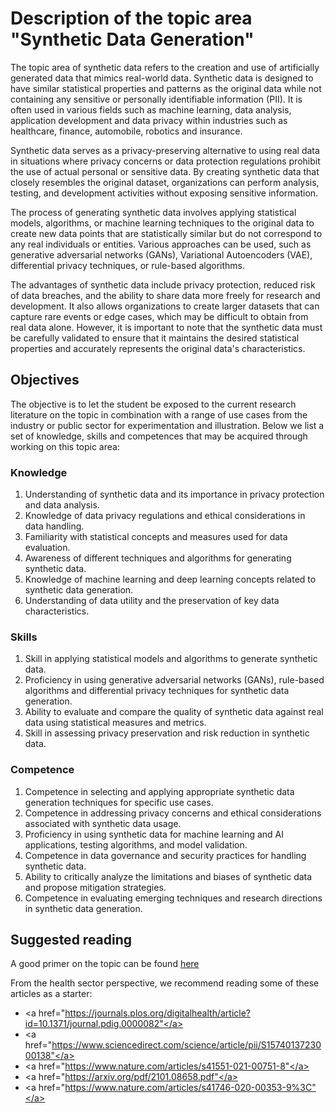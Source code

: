 # Description of the topic area "Synthetic Data Generation"

The topic area of synthetic data refers to the creation and use of artificially generated data that mimics real-world data. Synthetic data is designed to have similar statistical properties and patterns as the original data while not containing any sensitive or personally identifiable information (PII). It is often used in various fields such as machine learning, data analysis, application development and data privacy within industries such as healthcare, finance, automobile, robotics and insurance. 

Synthetic data serves as a privacy-preserving alternative to using real data in situations where privacy concerns or data protection regulations prohibit the use of actual personal or sensitive data. By creating synthetic data that closely resembles the original dataset, organizations can perform analysis, testing, and development activities without exposing sensitive information. 

The process of generating synthetic data involves applying statistical models, algorithms, or machine learning techniques to the original data to create new data points that are statistically similar but do not correspond to any real individuals or entities. Various approaches can be used, such as generative adversarial networks (GANs), Variational Autoencoders (VAE), differential privacy techniques, or rule-based algorithms. 

The advantages of synthetic data include privacy protection, reduced risk of data breaches, and the ability to share data more freely for research and development. It also allows organizations to create larger datasets that can capture rare events or edge cases, which may be difficult to obtain from real data alone. However, it is important to note that the synthetic data must be carefully validated to ensure that it maintains the desired statistical properties and accurately represents the original data's characteristics. 

## Objectives 

The objective is to let the student be exposed to the current research literature on the topic in combination with a range of use cases from the industry or public sector for experimentation and illustration. Below we list a set of knowledge, skills and competences that may be acquired through working on this topic area: 

### Knowledge 

1. Understanding of synthetic data and its importance in privacy protection and data analysis. 
2. Knowledge of data privacy regulations and ethical considerations in data handling. 
3. Familiarity with statistical concepts and measures used for data evaluation. 
4. Awareness of different techniques and algorithms for generating synthetic data. 
5. Knowledge of machine learning and deep learning concepts related to synthetic data generation. 
6. Understanding of data utility and the preservation of key data characteristics. 

### Skills 

1. Skill in applying statistical models and algorithms to generate synthetic data. 
2. Proficiency in using generative adversarial networks (GANs), rule-based algorithms and differential privacy techniques for synthetic data generation.  
3. Ability to evaluate and compare the quality of synthetic data against real data using statistical measures and metrics. 
4. Skill in assessing privacy preservation and risk reduction in synthetic data. 

### Competence 

1. Competence in selecting and applying appropriate synthetic data generation techniques for specific use cases. 
2. Competence in addressing privacy concerns and ethical considerations associated with synthetic data usage. 
3. Proficiency in using synthetic data for machine learning and AI applications, testing algorithms, and model validation. 
4. Competence in data governance and security practices for handling synthetic data. 
5. Ability to critically analyze the limitations and biases of synthetic data and propose mitigation strategies. 
6. Competence in evaluating emerging techniques and research directions in synthetic data generation. 

## Suggested reading  

A good primer on the topic can be found [here]( https://www.oreilly.com/library/view/practical-synthetic-data/9781492072737/ch01.html)

From the health sector perspective, we recommend reading some of these articles as a starter: 

- <a href="https://journals.plos.org/digitalhealth/article?id=10.1371/journal.pdig.0000082"</a>
- <a href="https://www.sciencedirect.com/science/article/pii/S1574013723000138"</a>
- <a href="https://www.nature.com/articles/s41551-021-00751-8"</a> 
- <a href="https://arxiv.org/pdf/2101.08658.pdf"</a> 
- <a href="https://www.nature.com/articles/s41746-020-00353-9%3C"</a>